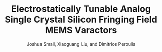 ---
type: conference
title: Electrostatically Tunable Analog Single Crystal Silicon Fringing Field MEMS Varactors
author: Joshua Small, Xiaoguang Liu, and Dimitrios Peroulis
journal:
volume:
number:
year: 2009
month: Dec.
doi: 10.1109/APMC.2009.5384164
pages:
publisher:
booktitle: Asia-Pacific Microwave Conference (APMC)
note:
sort_key: 200912
---